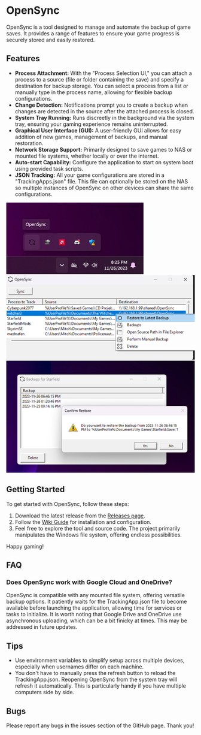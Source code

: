 # OpenSync

OpenSync is a tool designed to manage and automate the backup of game saves. It provides a range of features to ensure your game progress is securely stored and easily restored.

## Features

- **Process Attachment:** With the "Process Selection UI," you can attach a process to a source (file or folder containing the save) and specify a destination for backup storage. You can select a process from a list or manually type in the process name, allowing for flexible backup configurations.
- **Change Detection:** Notifications prompt you to create a backup when changes are detected in the source after the attached process is closed.
- **System Tray Running:** Runs discreetly in the background via the system tray, ensuring your gaming experience remains uninterrupted.
- **Graphical User Interface (GUI):** A user-friendly GUI allows for easy addition of new games, management of backups, and manual restoration.
- **Network Storage Support:** Primarily designed to save games to NAS or mounted file systems, whether locally or over the internet.
- **Auto-start Capability:** Configure the application to start on system boot using provided task scripts.
- **JSON Tracking:** All your game configurations are stored in a "TrackingApps.json" file. This file can optionally be stored on the NAS so multiple instances of OpenSync on other devices can share the same configurations.

![System Tray](https://github.com/mitch344/OpenSync/blob/main/DemoImages/SystemTray.png)
![Main Menu](https://github.com/mitch344/OpenSync/blob/main/DemoImages/MainMenu.png)
![Restore Backup](https://github.com/mitch344/OpenSync/blob/main/DemoImages/RestoreBackup.png)

## Getting Started

To get started with OpenSync, follow these steps:

1. Download the latest release from the [Releases page](https://github.com/mitch344/OpenSync/releases).
2. Follow the [Wiki Guide](https://github.com/mitch344/OpenSync/wiki) for installation and configuration.
3. Feel free to explore the tool and source code. The project primarily manipulates the Windows file system, offering endless possibilities.

Happy gaming!

## FAQ

### Does OpenSync work with Google Cloud and OneDrive?

OpenSync is compatible with any mounted file system, offering versatile backup options. It patiently waits for the TrackingApp.json file to become available before launching the application, allowing time for services or tasks to initialize. It is worth noting that Google Drive and OneDrive use asynchronous uploading, which can be a bit finicky at times. This may be addressed in future updates.

## Tips

- Use environment variables to simplify setup across multiple devices, especially when usernames differ on each machine.
- You don't have to manually press the refresh button to reload the TrackingApp.json. Reopening OpenSync from the system tray will refresh it automatically. This is particularly handy if you have multiple computers side by side.

## Bugs

Please report any bugs in the issues section of the GitHub page. Thank you!
